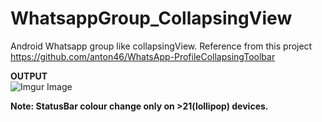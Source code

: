 # WhatsappGroup_CollapsingView

Android Whatsapp group like collapsingView. Reference from this project https://github.com/anton46/WhatsApp-ProfileCollapsingToolbar

<b>OUTPUT</b>  
![Imgur Image](https://i.stack.imgur.com/yPyXJ.gif)

<b> Note: StatusBar colour change only on >21(lollipop) devices.</b>


